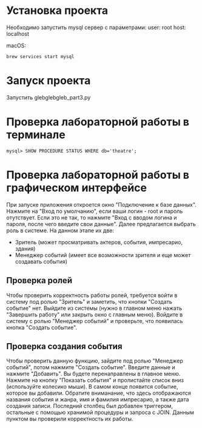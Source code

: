 # **Установка проекта**

Необходимо запустить mysql сервер с параметрами:
user: root
host: localhost

macOS:

```
brew services start mysql
```

# **Запуск проекта**

Запустить glebglebgleb_part3.py

# **Проверка лабораторной работы в терминале**

```
mysql> SHOW PROCEDURE STATUS WHERE db='theatre';
```

# **Проверка лабораторной работы в графическом интерфейсе**

При запуске приложения откроется окно "Подключение к базе данных". Нажмите на "Вход по умолчанию", если ваши логин - root и пароль отутствует.
Если это не так, то нажмите "Вход с вводом логина и пароля, после чего введите свои данные".
Далее предлагается выбрать роль в системе. На данном этапе их две:

- Зритель (может просматривать актеров, события, импресарио, здания)
- Менеджер событий (имеет все возможности зрителя и еще может создавать события)

## **Проверка ролей**

Чтобы проверить корректность работы ролей, требуется войти в систему под ролью "Зритель" и заметить, что кнопки "Создать событие" нет. Выйдите из системы (нужно в главном меню нажать "Завершить работу" или закрыть окно с главным меню). Войдите в систему с ролью "Менеджер событий" и проверьте, что появилась кнопка "Создать событие".

## **Проверка создания события**

Чтобы проверить данную функцию, зайдите под ролью "Менеджер событий", потом нажмите "Создать событие". Введите данные и нажмите "Добавить". Вы будете перенаправлены в главное меню. Нажмите на кнопку "Показать события" и пролистайте список вниз (используйте колесико мыши). В самом конце появится событие, которое вы добавили. Обратите вниманание, что здесь отображаются названия события и жанра, имя и фамилия импресарио, а также дата создания записи. Последний столбец был добавлен триггером, остальные с помощью хранимой процедуры и запроса с JOIN. Данным пунктом вы проверили корректность их работы.
